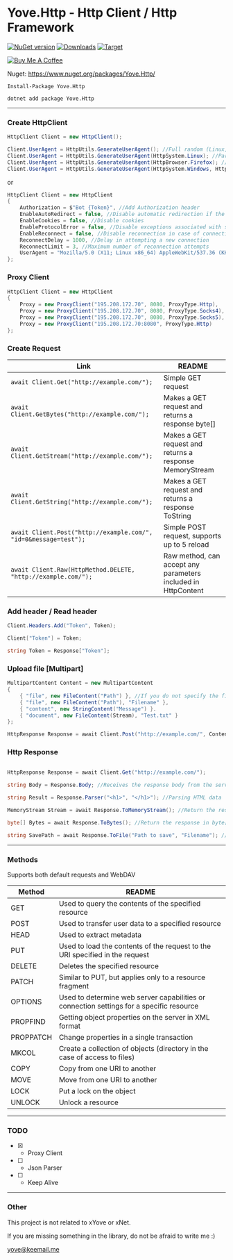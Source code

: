 # Yove.Http - Http Client / Http Framework

[![NuGet version](https://badge.fury.io/nu/Yove.Http.svg)](https://badge.fury.io/nu/Yove.Http)
[![Downloads](https://img.shields.io/nuget/dt/Yove.Http.svg)](https://www.nuget.org/packages/Yove.Http)
[![Target](https://img.shields.io/badge/.NET%20Standard-2.0-green.svg)](https://docs.microsoft.com/ru-ru/dotnet/standard/net-standard)

<a href="https://www.buymeacoffee.com/3ZEnINLSR" target="_blank"><img src="https://www.buymeacoffee.com/assets/img/custom_images/orange_img.png" alt="Buy Me A Coffee" style="height: auto !important;width: auto !important;" ></a>

Nuget: https://www.nuget.org/packages/Yove.Http/

```
Install-Package Yove.Http
```

```
dotnet add package Yove.Http
```
___

### Create HttpClient

```csharp
HttpClient Client = new HttpClient();

Client.UserAgent = HttpUtils.GenerateUserAgent(); //Full random (Linux, Windows, Mac, ChromeOS) / (Chrome, Firefox, Opera, Edge, Safari)
Client.UserAgent = HttpUtils.GenerateUserAgent(HttpSystem.Linux); //Partial random (Linux) / (Chrome, Firefox, Opera, Edge, Safari)
Client.UserAgent = HttpUtils.GenerateUserAgent(HttpBrowser.Firefox); //Partial random (Linux, Windows, Mac, ChromeOS) / (Firefox)
Client.UserAgent = HttpUtils.GenerateUserAgent(HttpSystem.Windows, HttpBrowser.Chrome); //No random (Windows) / (Chrome)
```

or

```csharp
HttpClient Client = new HttpClient
{
    Authorization = $"Bot {Token}", //Add Authorization header
    EnableAutoRedirect = false, //Disable automatic redirection if the server responded with a Location header
    EnableCookies = false, //Disable cookies
    EnableProtocolError = false, //Disable exceptions associated with server response
    EnableReconnect = false, //Disable reconnection in case of connection errors or data reading
    ReconnectDelay = 1000, //Delay in attempting a new connection
    ReconnectLimit = 3, //Maximum number of reconnection attempts
    UserAgent = "Mozilla/5.0 (X11; Linux x86_64) AppleWebKit/537.36 (KHTML, like Gecko) Chrome/108.0.3440.84 Safari/537.36" //Sets User Agent
};
```

### Proxy Client

```csharp
HttpClient Client = new HttpClient
{
    Proxy = new ProxyClient("195.208.172.70", 8080, ProxyType.Http),
    Proxy = new ProxyClient("195.208.172.70", 8080, ProxyType.Socks4),
    Proxy = new ProxyClient("195.208.172.70", 8080, ProxyType.Socks5),
    Proxy = new ProxyClient("195.208.172.70:8080", ProxyType.Http)
};
```

### Create Request

| Link                                                                 | README                                                        |
| -------------------------------------------------------------------- | ------------------------------------------------------------- |
| ```await Client.Get("http://example.com/");```                       | Simple GET request                                            |
| ```await Client.GetBytes("http://example.com/");```                  | Makes a GET request and returns a response byte[]             |
| ```await Client.GetStream("http://example.com/");```                 | Makes a GET request and returns a response MemoryStream       |
| ```await Client.GetString("http://example.com/");```                 | Makes a GET request and returns a response ToString           |
| ```await Client.Post("http://example.com/", "id=0&message=test");``` | Simple POST request, supports up to 5 reload                  |
| ```await Client.Raw(HttpMethod.DELETE, "http://example.com/");```    | Raw method, can accept any parameters included in HttpContent |

### Add header / Read header

```csharp
Client.Headers.Add("Token", Token);

Client["Token"] = Token;

string Token = Response["Token"];
```

### Upload file [Multipart]

```csharp
MultipartContent Content = new MultipartContent
{
    { "file", new FileContent("Path") }, //If you do not specify the file name, the client will transfer the file name from the path
    { "file", new FileContent("Path"), "Filename" },
    { "content", new StringContent("Message") }.
    { "document", new FileContent(Stream), "Test.txt" }
};

HttpResponse Response = await Client.Post("http://example.com/", Content);
```

### Http Response

```csharp

HttpResponse Response = await Client.Get("http://example.com/");

string Body = Response.Body; //Receives the response body from the server

string Result = Response.Parser("<h1>", "</h1>"); //Parsing HTML data

MemoryStream Stream = await Response.ToMemoryStream(); //Return the response in MemoryStream

byte[] Bytes = await Response.ToBytes(); //Return the response in byte[]

string SavePath = await Response.ToFile("Path to save", "Filename"); //If you do not specify a Filename, the client will try to find the file name, and save it, otherwise you will get an error
```

___

### Methods

Supports both default requests and WebDAV

| Method    | README                                                                                   |
| --------- | ---------------------------------------------------------------------------------------- |
| GET       | Used to query the contents of the specified resource                                     |
| POST      | Used to transfer user data to a specified resource                                       |
| HEAD      | Used to extract metadata                                                                 |
| PUT       | Used to load the contents of the request to the URI specified in the request             |
| DELETE    | Deletes the specified resource                                                           |
| PATCH     | Similar to PUT, but applies only to a resource fragment                                  |
| OPTIONS   | Used to determine web server capabilities or connection settings for a specific resource |
| PROPFIND  | Getting object properties on the server in XML format                                    |
| PROPPATCH | Change properties in a single transaction                                                |
| MKCOL     | Create a collection of objects (directory in the case of access to files)                |
| COPY      | Copy from one URI to another                                                             |
| MOVE      | Move from one URI to another                                                             |
| LOCK      | Put a lock on the object                                                                 |
| UNLOCK    | Unlock a resource                                                                        |

___

### TODO

- [x] - Proxy Client
- [ ] - Json Parser
- [ ] - Keep Alive

___

### Other

This project is not related to xYove or xNet.

If you are missing something in the library, do not be afraid to write me :)

<yove@keemail.me>
